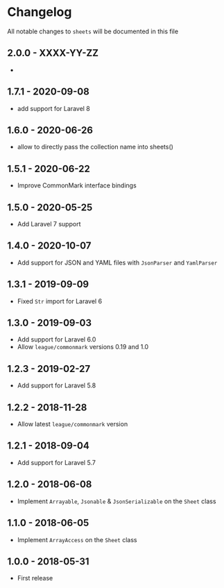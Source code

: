 # Changelog

All notable changes to `sheets` will be documented in this file

## 2.0.0 - XXXX-YY-ZZ

- 

## 1.7.1 - 2020-09-08
- add support for Laravel 8

## 1.6.0 - 2020-06-26
- allow to directly pass the collection name into sheets()

## 1.5.1 - 2020-06-22
- Improve CommonMark interface bindings

## 1.5.0 - 2020-05-25
- Add Laravel 7 support

## 1.4.0 - 2020-10-07
- Add support for JSON and YAML files with `JsonParser` and `YamlParser`

## 1.3.1 - 2019-09-09
- Fixed `Str` import for Laravel 6

## 1.3.0 - 2019-09-03
- Add support for Laravel 6.0
- Allow `league/commonmark` versions 0.19 and 1.0

## 1.2.3 - 2019-02-27
- Add support for Laravel 5.8

## 1.2.2 - 2018-11-28
- Allow latest `league/commonmark` version

## 1.2.1 - 2018-09-04
- Add support for Laravel 5.7

## 1.2.0 - 2018-06-08
- Implement `Arrayable`, `Jsonable` & `JsonSerializable` on the `Sheet` class

## 1.1.0 - 2018-06-05
- Implement `ArrayAccess` on the `Sheet` class

## 1.0.0 - 2018-05-31
- First release
